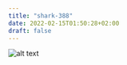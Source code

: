 ```yaml
---
title: "shark-388"
date: 2022-02-15T01:50:28+02:00
draft: false
---
```


![alt text](https://hugo-testing-sharks.ams3.digitaloceanspaces.com/whale.jpg "shark-388")
